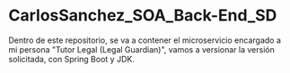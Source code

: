# CarlosSanchez_SOA_Back-End_SD
Dentro de este repositorio, se va a contener el microservicio encargado a mi persona "Tutor Legal (Legal Guardian)", vamos a versionar la versión solicitada, con Spring Boot y JDK.
